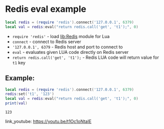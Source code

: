# Redis eval example

```lua
local redis = (require 'redis').connect('127.0.0.1', 6379)
local val = redis:eval("return redis.call('get', 't1');", 0)
```

- `require 'redis'` - load [lib:Redis](https://onelinerhub.com/lua-redis/how-to-install-lua-redis-module) module for Lua
- `connect` - connect to Redis server
- `'127.0.0.1', 6379` - Redis host and port to connect to
- `eval` - evaluates given LUA code directly on Redis server
- `return redis.call('get', 't1');` - Redis LUA code will return value for `t1` key

## Example: 
```lua
local redis = (require 'redis').connect('127.0.0.1', 6379)
redis:set('t1', '123')
local val = redis:eval("return redis.call('get', 't1');", 0)
print(val)
```
```
123

```

link_youtube: https://youtu.be/t1Oc1oNtaIE
